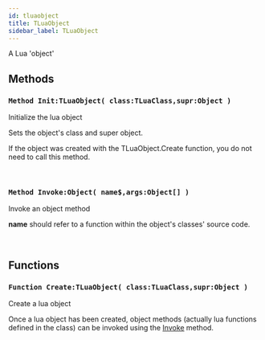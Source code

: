```yaml
---
id: tluaobject
title: TLuaObject
sidebar_label: TLuaObject
---
```


A Lua 'object'


## Methods

### `Method Init:TLuaObject( class:TLuaClass,supr:Object )`

Initialize the lua object


Sets the object's class and super object.

If the object was created with the TLuaObject.Create function, you do not need to call
this method.


<br/>

### `Method Invoke:Object( name$,args:Object[] )`

Invoke an object method


<b>name</b> should refer to a function within the object's classes' source code.


<br/>

## Functions

### `Function Create:TLuaObject( class:TLuaClass,supr:Object )`

Create a lua object


Once a lua object has been created, object methods (actually lua functions defined in the
class) can be invoked using the [Invoke](../../../brl/brl.maxlua/tluaobject/#method-invokeobject-nameargsobject-) method.


<br/>

